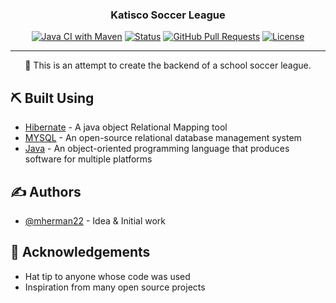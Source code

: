 <h3 align="center">Katisco Soccer League</h3>

<div align="center">

[![Java CI with Maven](https://github.com/mherman22/Katisco-Soccer-League/actions/workflows/maven.yml/badge.svg)](https://github.com/mherman22/Katisco-Soccer-League/actions/workflows/maven.yml)
[![Status](https://img.shields.io/badge/status-active-success.svg)]()
[![GitHub Pull Requests](https://img.shields.io/github/issues-pr/kylelobo/The-Documentation-Compendium.svg)](https://github.com/mherman22/Katisco-Soccer-League/pulls)
[![License](https://img.shields.io/badge/license-MIT-blue.svg)](/LICENSE)

</div>

---

<p align="center"> 🤖 This is an attempt to create the backend of a school soccer league.
    <br> 
</p>

## ⛏️ Built Using <a name = "built_using"></a>

- [Hibernate](https://hibernate.org/) - A java object Relational Mapping tool
- [MYSQL](https://www.mysql.com/) - An open-source relational database management system
- [Java](https://www.java.com/) - An object-oriented programming language that produces software for multiple platforms

## ✍️ Authors <a name = "authors"></a>

- [@mherman22](https://github.com/mherman22) - Idea & Initial work

## 🎉 Acknowledgements <a name = "acknowledgement"></a>

- Hat tip to anyone whose code was used
- Inspiration from many open source projects

